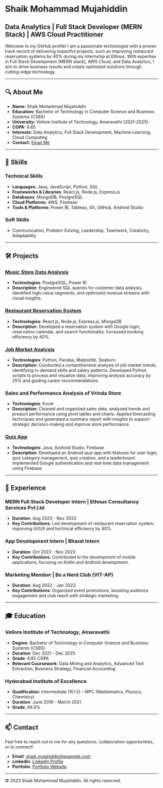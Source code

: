 # Shaik Mohammad Mujahiddin

## Data Analytics | Full Stack Developer (MERN Stack) | AWS Cloud Practitioner

Welcome to my GitHub profile! I am a passionate technologist with a proven track record of delivering impactful projects, such as improving restaurant reservation systems by 40% during my internship at Ethnus. With expertise in Full Stack Development (MERN stack), AWS Cloud, and Data Analytics, I aim to drive business results and create optimized solutions through cutting-edge technology.

---

## 🔍 About Me

- **Name:** Shaik Mohammad Mujahiddin
- **Education:** Bachelor of Technology in Computer Science and Business Systems (CSBS)
- **University:** Vellore Institute of Technology, Amaravathi (2021-2025)
- **CGPA:** 8.65
- **Interests:** Data Analytics, Full Stack Development, Machine Learning, Cloud Computing
- **Contact:** [Email Me](mailto:shaik.mujahiddin@example.com)

---

## 🌟 Skills

### **Technical Skills**
- **Languages**: Java, JavaScript, Python, SQL
- **Frameworks & Libraries**: React.js, Node.js, Express.js
- **Databases**: MongoDB, PostgreSQL
- **Cloud Platforms**: AWS, Firebase
- **Tools & Platforms**: Power BI, Tableau, Git, GitHub, Android Studio

### **Soft Skills**
- Communication, Problem Solving, Leadership, Teamwork, Creativity, Adaptability

---

## 🛠️ Projects

### [Music Store Data Analysis](https://github.com/mohammadmujahiddin/Python_Data_Analytics_Job_Market_Analysis)
- **Technologies**: PostgreSQL, Power BI
- **Description**: Engineered SQL queries for customer data analysis, identified high-value segments, and optimized revenue streams with visual insights.

### [Restaurant Reservation System](https://github.com/mohammadmujahiddin/Restaurant_Reservation_System_MERN_FullStack)
- **Technologies**: React.js, Node.js, Express.js, MongoDB
- **Description**: Developed a reservation system with Google login, reservation calendar, and search functionality. Increased booking efficiency by 40%.

### [Job Market Analysis](https://github.com/mohammadmujahiddin/Python_Data_Analytics_Job_Market_Analysis)
- **Technologies**: Python, Pandas, Matplotlib, Seaborn
- **Description**: Conducted a comprehensive analysis of job market trends, identifying in-demand skills and salary patterns. Developed Python scripts to process and visualize data, improving analysis accuracy by 25% and guiding career recommendations.

### Sales and Performance Analysis of Vrinda Store
- **Technologies**: Excel
- **Description**: Cleaned and organized sales data, analyzed trends and product performance using pivot tables and charts. Applied forecasting techniques and generated a summary report with insights to support strategic decision-making and improve store performance.

### [Quiz App](https://github.com/mohammadmujahiddin/Quiz_App)
- **Technologies**: Java, Android Studio, Firebase
- **Description**: Developed an Android quiz app with features for user login, quiz category management, quiz creation, and a leaderboard. Implemented Google authentication and real-time data management using Firebase.

---

## 💼 Experience

### MERN Full Stack Developer Intern | Ethnus Consultancy Services Pvt Ltd
- **Duration**: Aug 2023 - Nov 2023
- **Key Contributions**: Led development of restaurant reservation system, improving UI/UX and technical efficiency by 40%.
  
### App Development Intern | Bharat Intern
- **Duration**: Oct 2023 - Nov 2023
- **Key Contributions**: Contributed to the development of mobile applications, focusing on Kotlin and Android development.

### Marketing Member | Be a Nerd Club (VIT-AP)
- **Duration**: Aug 2022 - Jan 2023
- **Key Contributions**: Organized event promotions, boosting audience engagement and club reach with strategic marketing.

---

## 🎓 Education

### Vellore Institute of Technology, Amaravathi
- **Degree**: Bachelor of Technology in Computer Science and Business Systems (CSBS)
- **Duration**: Dec 2021 - Dec 2025
- **Grade**: 8.65 CGPA
- **Relevant Coursework**: Data Mining and Analytics, Advanced Text Extraction, Business Strategy, Financial Accounting

### Hyderabad Institute of Excellence
- **Qualification**: Intermediate (10+2) - MPC (Mathematics, Physics, Chemistry)
- **Duration**: June 2019 - March 2021
- **Grade**: 94.8%

---

## 📫 Contact

Feel free to reach out to me for any questions, collaboration opportunities, or to connect!

- **Email**: [shaik.mujahiddin@example.com](mohammadmujahiddin01@gmail.com)
- **LinkedIn**: [LinkedIn Profile](https://www.linkedin.com/in/mohammadmujahiddinshaik/)
- **Portfolio**: [Portfolio Website](https://shaik-mohammad-mujahiddin.vercel.app/)

---

© 2023 Shaik Mohammad Mujahiddin. All rights reserved.
